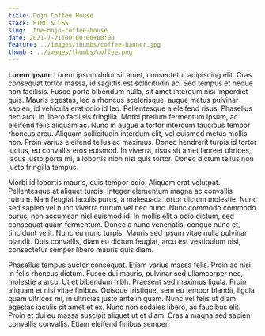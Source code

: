 ```yaml
---
title: Dojo Coffee House
stack: HTML & CSS
slug:  the-dojo-coffee-house
date: 2021-7-21T00:00:00+00:00
feature: ../images/thumbs/coffee-banner.jpg
thumb : ../images/thumbs/coffee.png
---
```

**Lorem ipsum**
Lorem ipsum dolor sit amet, consectetur adipiscing elit. Cras consequat tortor massa, id sagittis est sollicitudin ac. Sed tempus et neque non facilisis. Fusce porta bibendum nulla, sit amet interdum nisi imperdiet quis. Mauris egestas, leo a rhoncus scelerisque, augue metus pulvinar sapien, id vehicula erat odio id leo. Pellentesque a eleifend risus. Phasellus nec arcu in libero facilisis fringilla. Morbi pretium fermentum ipsum, ac eleifend felis aliquam ac. Nunc in augue a tortor interdum faucibus tempor rhoncus arcu. Aliquam sollicitudin interdum elit, vel euismod metus mollis non. Proin varius eleifend tellus ac maximus. Donec hendrerit turpis id tortor luctus, eu convallis eros euismod. In viverra, risus sit amet laoreet ultrices, lacus justo porta mi, a lobortis nibh nisl quis tortor. Donec dictum tellus non justo fringilla tempus.


Morbi id lobortis mauris, quis tempor odio. Aliquam erat volutpat. Pellentesque at aliquet turpis. Integer elementum magna ac convallis rutrum. Nam feugiat iaculis purus, a malesuada tortor dictum molestie. Nunc sed sapien vel nunc viverra rutrum vel nec nunc. Nunc commodo commodo purus, non accumsan nisl euismod id. In mollis elit a odio dictum, sed consequat quam fermentum. Donec a nunc venenatis, congue nunc et, tincidunt velit. Nunc eu nunc turpis. Mauris sed ipsum vitae nulla pulvinar blandit. Duis convallis, diam eu dictum feugiat, arcu est vestibulum nisi, consectetur semper libero mauris quis diam.

Phasellus tempus auctor consequat. Etiam varius massa felis. Proin ac nisi in felis rhoncus dictum. Fusce dui mauris, pulvinar sed ullamcorper nec, molestie a arcu. Ut et bibendum nibh. Praesent sed maximus ligula. Proin aliquam et nisi vitae finibus. Quisque tristique, sem eu tempor blandit, ligula quam ultrices mi, in ultricies justo ante in quam. Nunc vel felis ut diam egestas iaculis sit amet et ex. Nunc non sodales libero, ac faucibus elit. Proin et dui eu massa suscipit aliquet ut et diam. Cras a magna sed sapien convallis convallis. Etiam eleifend finibus semper.